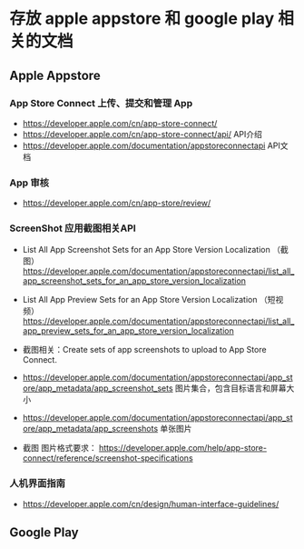 # 存放 apple appstore 和 google play 相关的文档

## Apple Appstore

### App Store Connect 上传、提交和管理 App
- https://developer.apple.com/cn/app-store-connect/
- https://developer.apple.com/cn/app-store-connect/api/ API介绍
- https://developer.apple.com/documentation/appstoreconnectapi  API文档

### App 审核
- https://developer.apple.com/cn/app-store/review/

### ScreenShot 应用截图相关API
- List All App Screenshot Sets for an App Store Version Localization （截图） https://developer.apple.com/documentation/appstoreconnectapi/list_all_app_screenshot_sets_for_an_app_store_version_localization
- List All App Preview Sets for an App Store Version Localization （短视频） https://developer.apple.com/documentation/appstoreconnectapi/list_all_app_preview_sets_for_an_app_store_version_localization

- 截图相关：Create sets of app screenshots to upload to App Store Connect.
- https://developer.apple.com/documentation/appstoreconnectapi/app_store/app_metadata/app_screenshot_sets 图片集合，包含目标语言和屏幕大小
- https://developer.apple.com/documentation/appstoreconnectapi/app_store/app_metadata/app_screenshots 单张图片
- 截图 图片格式要求： https://developer.apple.com/help/app-store-connect/reference/screenshot-specifications

### 人机界面指南
- https://developer.apple.com/cn/design/human-interface-guidelines/

## Google Play

